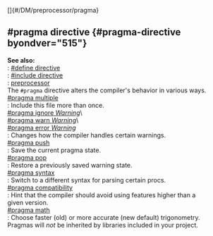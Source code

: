 []{#/DM/preprocessor/pragma}    
## #pragma directive {#pragma-directive byondver="515"}    
**See also:**    
:   [#define directive](/ref/DM/preprocessor/define.md)    
:   [#include directive](/ref/DM/preprocessor/include.md)    
:   [preprocessor](/ref/DM/preprocessor.md)    
The `#pragma` directive alters the compiler\'s behavior in various ways.    
[#pragma multiple](/ref/DM/preprocessor/pragma/multiple.md)    
:   Include this file more than once.    
[#pragma ignore *Warning*](/ref/DM/preprocessor/pragma/warn.md)\    
[#pragma warn *Warning*](/ref/DM/preprocessor/pragma/warn.md)\    
[#pragma error *Warning*](/ref/DM/preprocessor/pragma/warn.md)    
:   Changes how the compiler handles certain warnings.    
[#pragma push](/ref/DM/preprocessor/pragma/push.md)    
:   Save the current pragma state.    
[#pragma pop](/ref/DM/preprocessor/pragma/push.md)    
:   Restore a previously saved warning state.    
[#pragma syntax](/ref/DM/preprocessor/pragma/syntax.md)    
:   Switch to a different syntax for parsing certain procs.    
[#pragma compatibility](/ref/DM/preprocessor/pragma/compatibility.md)    
:   Hint that the compiler should avoid using features higher than a    
    given version.    
[#pragma math](/ref/DM/preprocessor/pragma/math.md)    
:   Choose faster (old) or more accurate (new default) trigonometry.    
Pragmas will *not* be inherited by libraries included in your project.  